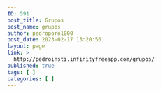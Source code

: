 ```yaml
---
ID: 591
post_title: Grupos
post_name: grupos
author: pedroporo1000
post_date: 2023-02-17 13:20:56
layout: page
link: >
  http://pedroinsti.infinityfreeapp.com/grupos/
published: true
tags: [ ]
categories: [ ]
---
```

